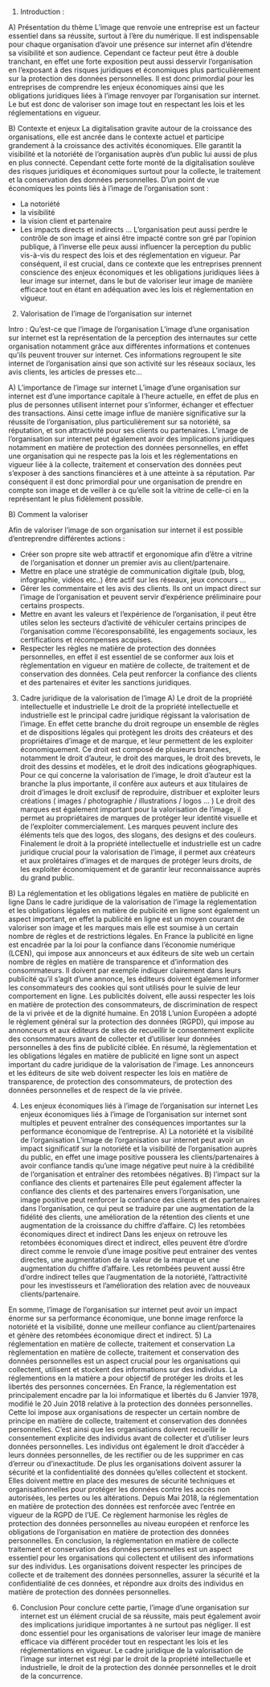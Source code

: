 1)	Introduction :

A) Présentation du thème
L’image que renvoie une entreprise est un facteur essentiel dans sa réussite, surtout à l’ère du numérique. Il est indispensable pour chaque organisation d’avoir une présence sur internet afin d’étendre sa visibilité et son audience. Cependant ce facteur peut être à double tranchant, en effet une forte exposition peut aussi desservir l’organisation en l’exposant à des risques juridiques et économiques plus particulièrement sur la protection des données personnelles. Il est donc primordial pour les entreprises de comprendre les enjeux économiques ainsi que les obligations juridiques liées à l’image renvoyer par l’organisation sur internet. Le but est donc de valoriser son image tout en respectant les lois et les réglementations en vigueur.

B) Contexte et enjeux
La digitalisation gravite autour de la croissance des organisations, elle est ancrée dans le contexte actuel et participe grandement à la croissance des activités économiques.
Elle garantit la visibilité et la notoriété de l’organisation auprès d’un public lui aussi de plus en plus connecté.
Cependant cette forte monté de la digitalisation soulève des risques juridiques et économiques surtout pour la collecte, le traitement et la conservation des données personnelles.
D’un point de vue économiques les points liés à l’image de l’organisation sont :
- La notoriété 
- la visibilité 
- la vision client et partenaire
- Les impacts directs et indirects …
L’organisation peut aussi perdre le contrôle de son image et ainsi être impacté contre son gré par l’opinion publique, à l’inverse elle peux aussi influencer la perception du public vis-à-vis du respect des lois et des réglementation en vigueur.
Par conséquent, il est crucial, dans ce contexte que les entreprises prennent conscience des enjeux économiques et les obligations juridiques liées à leur image sur internet, dans le but de valoriser leur image de manière efficace tout en étant en adéquation avec les lois et réglementation en vigueur.

2)	Valorisation de l’image de l’organisation sur internet

Intro : Qu’est-ce que l’image de l’organisation
L’image d’une organisation sur internet est la représentation de la perception des internautes sur cette organisation notamment grâce aux différentes informations et contenues qu'ils peuvent trouver sur internet. Ces informations regroupent le site internet de l’organisation ainsi que son activité sur les réseaux sociaux, les avis clients, les articles de presses etc…

A) L’importance de l’image sur internet
L’image d’une organisation sur internet est d’une importance capitale à l’heure actuelle, en effet de plus en plus de personnes utilisent internet pour s’informer, échanger et effectuer des transactions. Ainsi cette image influe de manière significative sur la réussite de l’organisation, plus particulièrement sur sa notoriété, sa réputation, et son attractivité pour ses clients ou partenaires. 
L’image de l’organisation sur internet peut également avoir des implications juridiques notamment en matière de protection des données personnelles, en effet une organisation qui ne respecte pas la lois et les réglementations en vigueur liée à la collecte, traitement et conservation des données peut s’exposer à des sanctions financières et à une atteinte à sa réputation.
Par conséquent il est donc primordial pour une organisation de prendre en compte son image et de veiller à ce qu’elle soit la vitrine de celle-ci en la représentant le plus fidèlement possible.


B) Comment la valoriser

Afin de valoriser l’image de son organisation sur internet il est possible d’entreprendre différentes actions :
- Créer son propre site web attractif et ergonomique afin d’être a vitrine de l’organisation et donner un premier avis au client/partenaire.
- Mettre en place une stratégie de communication digitale (pub, blog, infographie, vidéos etc..) être actif sur les réseaux, jeux concours …
- Gérer les commentaire et les avis des clients. Ils ont un impact direct sur l’image de l’organisation et peuvent servir d’expérience préliminaire pour certains prospects.
- Mettre en avant les valeurs et l’expérience de l’organisation, il peut être utiles selon les secteurs d’activité de véhiculer certains principes de l’organisation comme l’écoresponsabilité, les engagements sociaux, les certifications et récompenses acquises.  
- Respecter les règles ne matière de protection des données personnelles, en effet il est essentiel de se conformer aux lois et règlementation en vigueur en matière de collecte, de traitement et de conservation des données. Cela peut renforcer la confiance des clients et des partenaires et éviter les sanctions juridiques.

3)	Cadre juridique de la valorisation de l’image 
A) Le droit de la propriété intellectuelle et industrielle
Le droit de la propriété intellectuelle et industrielle est le principal cadre juridique régissant la valorisation de l’image. En effet cette branche du droit regroupe un ensemble de règles et de dispositions légales qui protègent les droits des créateurs et des propriétaires d’image et de marque, et leur permettent de les exploiter économiquement.
Ce droit est composé de plusieurs branches, notamment le droit d’auteur, le droit des marques, le droit des brevets, le droit des dessins et modèles, et le droit des indications géographiques.
Pour ce qui concerne la valorisation de l’image, le droit d’auteur est la branche la plus importante, il confère aux auteurs et aux titulaires de droit d’images le droit exclusif de reproduire, distribuer et exploiter leurs créations ( images /  photographie / illustrations / logos … )
Le droit des marques est également important pour la valorisation de l’image, il permet au propriétaires de marques de protéger leur identité visuelle et de l’exploiter commercialement. Les marques peuvent inclure des éléments tels que des logos, des slogans, des designs et des couleurs.
Finalement le droit à la propriété intellectuelle et industrielle est un cadre juridique crucial pour la valorisation de l’image, il permet aux créateurs et aux prolétaires d’images et de marques de protéger leurs droits, de les exploiter économiquement et de garantir leur reconnaissance auprès du grand public.

B) La réglementation et les obligations légales en matière de publicité en ligne
Dans le cadre juridique de la valorisation de l’image la réglementation et les obligations légales en matière de publicité en ligne sont également un aspect important, en effet la publicité en ligne est un moyen courant de valoriser son image et les marques mais elle est soumise à un certain nombre de règles et de restrictions légales.
En France la publicité en ligne est encadrée par la loi pour la confiance dans l’économie numérique (LCEN), qui impose aux annonceurs et aux éditeurs de site web un certain nombre de règles en matière de transparence et d’information des consommateurs.
Il doivent par exemple indiquer clairement dans leurs publicité qu’il s’agit d’une annonce, les éditeurs doivent également informer les consommateurs des cookies qui sont utilisés pour le suivie de leur comportement en ligne. Les publicités doivent, elle aussi respecter les lois en matière de protection des consommateurs, de discrimination de respect de la vi privée et de la dignité humaine.
En 2018 L’union Européen a adopté le règlement général sur la protection des données (RGPD), qui impose au annonceurs et aux éditeurs de sites de recueillir le consentement explicite des consommateurs avant de collecter et d’utiliser leur données personnelles à des fins de publicité ciblée.
En résumé, la règlementation et les obligations légales en matière de publicité en ligne sont un aspect important du cadre juridique de la valorisation de l’image. Les annonceurs et les éditeurs de site web doivent respecter les lois en matière de transparence, de protection des consommateurs, de protection des données personnelles et de respect de la vie privée.

4)	Les enjeux économiques liés à l’image de l’organisation sur internet
Les enjeux économiques liés à l’image de l’organisation sur internet sont multiples et peuvent entraîner des conséquences importantes sur la performance économique de l’entreprise.
A) La notoriété et la visibilité de l’organisation
L’image de l’organisation sur internet peut avoir un impact significatif sur la notoriété et la visibilité de l’organisation auprès du public, en effet une image positive poussera les clients/partenaires à avoir confiance tandis qu’une image négative peut nuire à la crédibilité de l’organisation et entraîner des retombées négatives.
B) l’impact sur la confiance des clients et partenaires
Elle peut également affecter la confiance des clients et des partenaires envers l’organisation, une image positive peut renforcer la confiance des clients et des partenaires dans l’organisation, ce qui peut se traduire par une augmentation de la fidélité des clients, une amélioration de la rétention des clients et une augmentation de la croissance du chiffre d’affaire.
C) les retombées économiques direct et indirect
Dans les enjeux on retrouve les retombées économiques direct et indirect, elles peuvent être d’ordre direct comme le renvoie d’une image positive peut entrainer des ventes directes, une augmentation de la valeur de la marque et une augmentation du chiffre d’affaire. Les retombées peuvent aussi être d’ordre indirect telles que l’augmentation de la notoriété, l’attractivité pour les investisseurs et l’amélioration des relation avec de nouveaux clients/partenaire.

En somme, l’image de l’organisation sur internet peut avoir un impact énorme sur sa performance économique, une bonne image renforce la notoriété et la visibilité, donne une meilleur confiance au client/partenaires et génère des retombées économique direct et indirect.
5)	La réglementation en matière de collecte, traitement et conservation
La règlementation en matière de collecte, traitement et conservation des données personnelles est un aspect crucial pour les organisations qui collectent, utilisent et stockent des informations sur des individus. La réglementions en la matière a pour objectif de protéger les droits et les libertés des personnes concernées.
En France, la réglementation est principalement encadre par la loi informatique et libertés du 6 Janvier 1978, modifié le 20 Juin 2018 relative à la protection des données personnelles. Cette loi impose aux organisations de respecter un certain nombre de principe en matière de collecte, traitement et conservation des données personnelles.
C’est ainsi que les organisations doivent recueillir le consentement explicite des individus avant de collecter et d’utiliser leurs données personnelles. Les individus ont également le droit d’accéder à leurs données personnelles, de les rectifier ou de les supprimer en cas d’erreur ou d’inexactitude.
De plus les organisations doivent assurer la sécurité et la confidentialité des données qu’elles collectent et stockent. Elles doivent mettre en place des mesures de sécurité techniques et organisationnelles pour protéger les données contre les accès non autorisées, les pertes ou les altérations.
Depuis Mai 2018, la réglementation en matière de protection des données est renforcée avec l’entrée en vigueur de la RGPD de l’UE. Ce règlement harmonise les règles de protection des données personnelles au niveau européen et renforce les obligations de l’organisation en matière de protection des données personnelles.
En conclusion, la réglementation en matière de collecte traitement et conservation des données personnelles est un aspect essentiel pour les organisations qui collectent et utilisent des informations sur des individus. Les organisations doivent respecter les principes de collecte et de traitement des données personnelles, assurer la sécurité et la confidentialité de ces données, et répondre aux droits des individus en matière de protection des données personnelles.


6)	Conclusion
Pour conclure cette partie, l’image d’une organisation sur internet est un élément crucial de sa réussite, mais peut également avoir des implications juridique importantes à ne surtout pas négliger. Il est donc essentiel pour les organisations de valoriser leur image de manière efficace via différent procéder tout en respectant les lois et les réglementations en vigueur. 
Le cadre juridique de la valorisation de l’image sur internet est régi par le droit de la propriété intellectuelle et industrielle, le droit de la protection des donnée personnelles et le droit de la concurrence.

